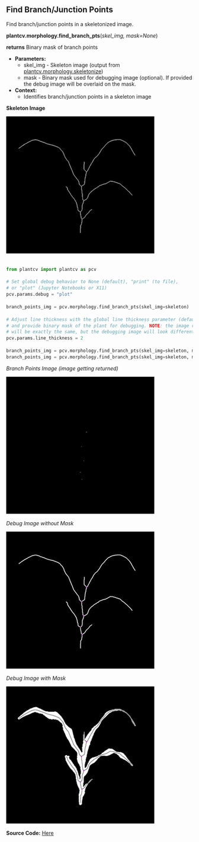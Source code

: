 ## Find Branch/Junction Points 

Find branch/junction points in a skeletonized image. 

**plantcv.morphology.find_branch_pts**(*skel_img, mask=None*)

**returns** Binary mask of branch points 

- **Parameters:**
    - skel_img - Skeleton image (output from [plantcv.morphology.skeletonize](skeletonize.md))
    - mask - Binary mask used for debugging image (optional). If provided the debug image will be overlaid on the mask.
- **Context:**
    - Identifies branch/junction points in a skeleton image

**Skeleton Image**

![Screenshot](img/documentation_images/find_branch_pts/skeleton_image.jpg)

```python

from plantcv import plantcv as pcv

# Set global debug behavior to None (default), "print" (to file), 
# or "plot" (Jupyter Notebooks or X11)
pcv.params.debug = "plot"

branch_points_img = pcv.morphology.find_branch_pts(skel_img=skeleton)

# Adjust line thickness with the global line thickness parameter (default = 5),
# and provide binary mask of the plant for debugging. NOTE: the image returned
# will be exactly the same, but the debugging image will look different. 
pcv.params.line_thickness = 2

branch_points_img = pcv.morphology.find_branch_pts(skel_img=skeleton, mask=None)
branch_points_img = pcv.morphology.find_branch_pts(skel_img=skeleton, mask=plant_mask)

```

*Branch Points Image (image getting returned)*

![Screenshot](img/documentation_images/find_branch_pts/branch_pts.jpg)

*Debug Image without Mask*

![Screenshot](img/documentation_images/find_branch_pts/branch_pts_debug.jpg)

*Debug Image with Mask*

![Screenshot](img/documentation_images/find_branch_pts/branch_pts_debug_mask.jpg)

**Source Code:** [Here](https://github.com/danforthcenter/plantcv/blob/master/plantcv/plantcv/morphology/find_branch_pts.py)
